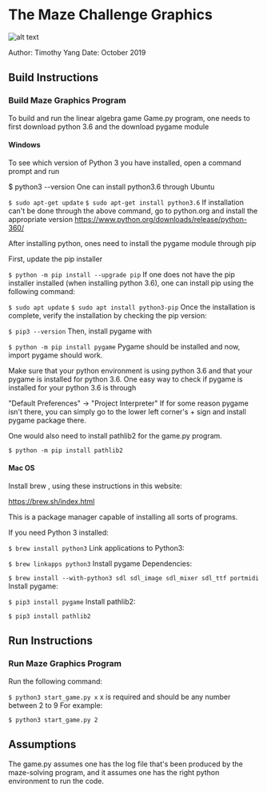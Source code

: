 
# The Maze Challenge Graphics

![alt text](https://github.com/timothyyang21/dev-sample-2/demo_pic.png)

Author: Timothy Yang
Date: October 2019

## Build Instructions

### Build Maze Graphics Program
To build and run the linear algebra game Game.py program, one needs to first download python 3.6 and the download pygame module

#### Windows
To see which version of Python 3 you have installed, open a command prompt and run

$ python3 --version
One can install python3.6 through Ubuntu

``` $ sudo apt-get update ```
``` $ sudo apt-get install python3.6 ```
If installation can't be done through the above command, go to python.org and install the appropriate version https://www.python.org/downloads/release/python-360/

After installing python, ones need to install the pygame module through pip

First, update the pip installer

``` $ python -m pip install --upgrade pip ```
If one does not have the pip installer installed (when installing python 3.6), one can install pip using the following command:

``` $ sudo apt update ```
``` $ sudo apt install python3-pip ```
Once the installation is complete, verify the installation by checking the pip version:

``` $ pip3 --version ```
Then, install pygame with

``` $ python -m pip install pygame ```
Pygame should be installed and now, import pygame should work.

Make sure that your python environment is using python 3.6 and that your pygame is installed for python 3.6. One easy way to check if pygame is installed for your python 3.6 is through

"Default Preferences" -> "Project Interpreter" 
If for some reason pygame isn't there, you can simply go to the lower left corner's + sign and install pygame package there.

One would also need to install pathlib2 for the game.py program.

``` $ python -m pip install pathlib2 ```

#### Mac OS
Install brew , using these instructions in this website:

https://brew.sh/index.html

This is a package manager capable of installing all sorts of programs.

If you need Python 3 installed:

``` $ brew install python3 ```
Link applications to Python3:

``` $ brew linkapps python3 ```
Install pygame Dependencies:

``` $ brew install --with-python3 sdl sdl_image sdl_mixer sdl_ttf portmidi ```
Install pygame:

``` $ pip3 install pygame ```
Install pathlib2:

``` $ pip3 install pathlib2 ```

## Run Instructions

### Run Maze Graphics Program
Run the following command:

``` $ python3 start_game.py x ```
x is required and should be any number between 2 to 9
For example:

``` $ python3 start_game.py 2 ```

## Assumptions

The game.py assumes one has the log file that's been produced by the maze-solving program, and it assumes one has the right python environment to run the code.


